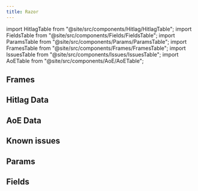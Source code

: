 ```yaml
---
title: Razor
---
```


import HitlagTable from "@site/src/components/Hitlag/HitlagTable";
import FieldsTable from "@site/src/components/Fields/FieldsTable";
import ParamsTable from "@site/src/components/Params/ParamsTable";
import FramesTable from "@site/src/components/Frames/FramesTable";
import IssuesTable from "@site/src/components/Issues/IssuesTable";
import AoETable from "@site/src/components/AoE/AoETable";

## Frames

<FramesTable character="razor" />

## Hitlag Data

<HitlagTable character="razor" />

## AoE Data

<AoETable character="razor" />

## Known issues

<IssuesTable character="razor" />

## Params

<ParamsTable character="razor" />

## Fields

<FieldsTable character="razor" />
